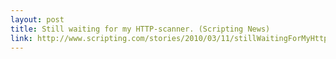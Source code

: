 ```yaml
---
layout: post
title: Still waiting for my HTTP-scanner. (Scripting News)
link: http://www.scripting.com/stories/2010/03/11/stillWaitingForMyHttpscann.html
---
```

